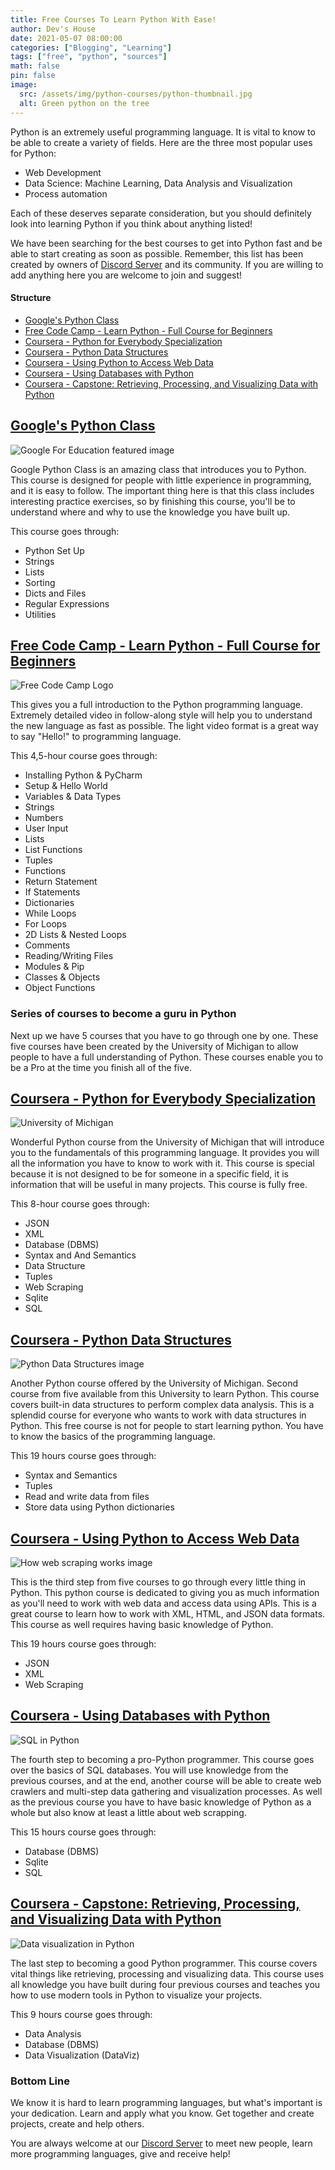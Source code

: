 ```yaml
---
title: Free Courses To Learn Python With Ease!
author: Dev's House
date: 2021-05-07 08:00:00
categories: ["Blogging", "Learning"]
tags: ["free", "python", "sources"]
math: false
pin: false
image:
  src: /assets/img/python-courses/python-thumbnail.jpg
  alt: Green python on the tree
---
```


Python is an extremely useful programming language. It is vital to know to be able to create a variety of fields. Here are the three most popular uses for Python:

- Web Development
- Data Science: Machine Learning, Data Analysis and Visualization
- Process automation

Each of these deserves separate consideration, but you should definitely look into learning Python if you think about anything listed!

We have been searching for the best courses to get into Python fast and be able to start creating as soon as possible. Remember, this list has been created by owners of [Discord Server](https://discord.com/invite/pyaF47gzRP) and its community. If you are willing to add anything here you are welcome to join and suggest!

#### Structure

- [Google's Python Class](https://developers.google.com/edu/python/)
- [Free Code Camp - Learn Python - Full Course for Beginners](https://www.youtube.com/watch?v=rfscVS0vtbw)
- [Coursera - Python for Everybody Specialization](https://www.coursera.org/specializations/python?ranMID=40328&amp;ranEAID=JVFxdTr9V80&amp;ranSiteID=JVFxdTr9V80-3OGHPcWSTB17l2aZIFQ89w&amp;siteID=JVFxdTr9V80-3OGHPcWSTB17l2aZIFQ89w&amp;utm_content=10&amp;utm_medium=partners&amp;utm_source=linkshare&amp;utm_campaign=JVFxdTr9V80)
- [Coursera - Python Data Structures](https://www.coursera.org/learn/python-data?specialization=python&amp;ranMID=40328&amp;ranEAID=JVFxdTr9V80&amp;ranSiteID=JVFxdTr9V80-bGGguI4vuPdpjHRCGkMntw&amp;siteID=JVFxdTr9V80-bGGguI4vuPdpjHRCGkMntw&amp;utm_content=10&amp;utm_medium=partners&amp;utm_source=linkshare&amp;utm_campaign=JVFxdTr9V80)
- [Coursera - Using Python to Access Web Data](https://www.coursera.org/learn/python-network-data?specialization=python&amp;ranMID=40328&amp;ranEAID=JVFxdTr9V80&amp;ranSiteID=JVFxdTr9V80-AK9igmRO7JABgtRZwQRdRA&amp;siteID=JVFxdTr9V80-AK9igmRO7JABgtRZwQRdRA&amp;utm_content=10&amp;utm_medium=partners&amp;utm_source=linkshare&amp;utm_campaign=JVFxdTr9V80)
- [Coursera - Using Databases with Python](https://www.coursera.org/learn/python-databases?specialization=python&amp;ranMID=40328&amp;ranEAID=JVFxdTr9V80&amp;ranSiteID=JVFxdTr9V80-rZY2.0vWvt8Iz3AxoQny7Q&amp;siteID=JVFxdTr9V80-rZY2.0vWvt8Iz3AxoQny7Q&amp;utm_content=10&amp;utm_medium=partners&amp;utm_source=linkshare&amp;utm_campaign=JVFxdTr9V80)
- [Coursera - Capstone: Retrieving, Processing, and Visualizing Data with Python](https://www.coursera.org/learn/python-data-visualization?ranMID=40328&amp;ranEAID=JVFxdTr9V80&amp;ranSiteID=JVFxdTr9V80-g0jOmXklfFyWbdZd0T7icg&amp;siteID=JVFxdTr9V80-g0jOmXklfFyWbdZd0T7icg&amp;utm_content=10&amp;utm_medium=partners&amp;utm_source=linkshare&amp;utm_campaign=JVFxdTr9V80)

## [Google's Python Class](https://developers.google.com/edu/python/)

![Google For Education featured image](/assets/img/python-courses/google-for-education-featured-image.jpg)

Google Python Class is an amazing class that introduces you to Python. This course is designed for people with little experience in programming, and it is easy to follow. The important thing here is that this class includes interesting practice exercises, so by finishing this course, you'll be to understand where and why to use the knowledge you have built up. 

This course goes through:

- Python Set Up
- Strings
- Lists
- Sorting
- Dicts and Files
- Regular Expressions
- Utilities

## [Free Code Camp - Learn Python - Full Course for Beginners](https://www.youtube.com/watch?v=rfscVS0vtbw)

![Free Code Camp Logo](/assets/img/python-courses/FreeCodeCamp_logo.jpg)

This gives you a full introduction to the Python programming language. Extremely detailed video in follow-along style will help you to understand the new language as fast as possible. The light video format is a great way to say "Hello!" to programming language.

This 4,5-hour course goes through:

-  Installing Python & PyCharm
-  Setup & Hello World
- Variables & Data Types
- Strings
- Numbers
- User Input
- Lists
- List Functions
- Tuples
- Functions
- Return Statement
- If Statements
- Dictionaries
- While Loops
- For Loops
- 2D Lists & Nested Loops
- Comments
- Reading/Writing Files
- Modules & Pip
- Classes & Objects
- Object Functions

### Series of courses to become a guru in Python

Next up we have 5 courses that you have to go through one by one. These five courses have been created by the University of Michigan to allow people to have a full understanding of Python. These courses enable you to be a Pro at the time you finish all of the five.

## [Coursera - Python for Everybody Specialization](https://www.coursera.org/specializations/python?ranMID=40328&amp;ranEAID=JVFxdTr9V80&amp;ranSiteID=JVFxdTr9V80-3OGHPcWSTB17l2aZIFQ89w&amp;siteID=JVFxdTr9V80-3OGHPcWSTB17l2aZIFQ89w&amp;utm_content=10&amp;utm_medium=partners&amp;utm_source=linkshare&amp;utm_campaign=JVFxdTr9V80)

![University of Michigan](/assets/img/python-courses/university-of-michigan.jpg)

Wonderful Python course from the University of Michigan that will introduce you to the fundamentals of this programming language. It provides you will all the information you have to know to work with it. This course is special because it is not designed to be for someone in a specific field, it is information that will be useful in many projects. This course is fully free.

This 8-hour course goes through:

- JSON
- XML
- Database (DBMS)
- Syntax and And Semantics
- Data Structure
- Tuples
- Web Scraping
- Sqlite
- SQL

## [Coursera - Python Data Structures](https://www.coursera.org/learn/python-data?specialization=python&amp;ranMID=40328&amp;ranEAID=JVFxdTr9V80&amp;ranSiteID=JVFxdTr9V80-bGGguI4vuPdpjHRCGkMntw&amp;siteID=JVFxdTr9V80-bGGguI4vuPdpjHRCGkMntw&amp;utm_content=10&amp;utm_medium=partners&amp;utm_source=linkshare&amp;utm_campaign=JVFxdTr9V80)

![Python Data Structures image](/assets/img/python-courses/Python-Data-Structures.jpg)

Another Python course offered by the University of Michigan. Second course from five available from this University to learn Python. This course covers built-in data structures to perform complex data analysis. This is a splendid course for everyone who wants to work with data structures in Python. This free course is not for people to start learning python. You have to know the basics of the programming language.

This 19 hours course goes through:

- Syntax and Semantics 
- Tuples
- Read and write data from files
- Store data using Python dictionaries

## [Coursera - Using Python to Access Web Data](https://www.coursera.org/learn/python-network-data?specialization=python&amp;ranMID=40328&amp;ranEAID=JVFxdTr9V80&amp;ranSiteID=JVFxdTr9V80-AK9igmRO7JABgtRZwQRdRA&amp;siteID=JVFxdTr9V80-AK9igmRO7JABgtRZwQRdRA&amp;utm_content=10&amp;utm_medium=partners&amp;utm_source=linkshare&amp;utm_campaign=JVFxdTr9V80)

![How web scraping works image](/assets/img/python-courses/web-scraping.jpg)

This is the third step from five courses to go through every little thing in Python. This python course is dedicated to giving you as much information as you'll need to work with web data and access data using APIs. This is a great course to learn how to work with XML, HTML, and JSON data formats. This course as well requires having basic knowledge of Python. 

This 19 hours course goes through:

- JSON
- XML
- Web Scraping

## [Coursera - Using Databases with Python](https://www.coursera.org/learn/python-databases?specialization=python&amp;ranMID=40328&amp;ranEAID=JVFxdTr9V80&amp;ranSiteID=JVFxdTr9V80-rZY2.0vWvt8Iz3AxoQny7Q&amp;siteID=JVFxdTr9V80-rZY2.0vWvt8Iz3AxoQny7Q&amp;utm_content=10&amp;utm_medium=partners&amp;utm_source=linkshare&amp;utm_campaign=JVFxdTr9V80)

![SQL in Python](/assets/img/python-courses/python-databases.jpg)

The fourth step to becoming a pro-Python programmer. This course goes over the basics of SQL databases. You will use knowledge from the previous courses, and at the end, another course will be able to create web crawlers and multi-step data gathering and visualization processes. As well as the previous course you have to have basic knowledge of Python as a whole but also know at least a little about web scrapping.

This 15 hours course goes through:

- Database (DBMS)
- Sqlite
- SQL

## [Coursera - Capstone: Retrieving, Processing, and Visualizing Data with Python](https://www.coursera.org/learn/python-data-visualization?ranMID=40328&amp;ranEAID=JVFxdTr9V80&amp;ranSiteID=JVFxdTr9V80-g0jOmXklfFyWbdZd0T7icg&amp;siteID=JVFxdTr9V80-g0jOmXklfFyWbdZd0T7icg&amp;utm_content=10&amp;utm_medium=partners&amp;utm_source=linkshare&amp;utm_campaign=JVFxdTr9V80)

![Data visualization in Python](/assets/img/python-courses/data-visualisation-python.jpg)

The last step to becoming a good Python programmer. This course covers vital things like retrieving, processing and visualizing data. This course uses all knowledge you have built during four previous courses and teaches you how to use modern tools in Python to visualize your projects.

This 9 hours course goes through:

- Data Analysis
- Database (DBMS)
- Data Visualization (DataViz)

### Bottom Line

We know it is hard to learn programming languages, but what's important is your dedication. Learn and apply what you know. Get together and create projects, create and help others.

You are always welcome at our  [Discord Server](https://discord.com/invite/pyaF47gzRP) to meet new people, learn more programming languages, give and receive help!
